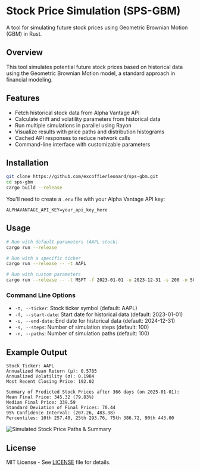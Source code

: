 # Stock Price Simulation (SPS-GBM)

A tool for simulating future stock prices using Geometric Brownian Motion (GBM) in Rust.

## Overview

This tool simulates potential future stock prices based on historical data using the Geometric Brownian Motion model, a standard approach in financial modeling.

## Features

- Fetch historical stock data from Alpha Vantage API
- Calculate drift and volatility parameters from historical data
- Run multiple simulations in parallel using Rayon
- Visualize results with price paths and distribution histograms
- Cached API responses to reduce network calls
- Command-line interface with customizable parameters

## Installation

```bash
git clone https://github.com/excoffierleonard/sps-gbm.git
cd sps-gbm
cargo build --release
```

You'll need to create a `.env` file with your Alpha Vantage API key:

```
ALPHAVANTAGE_API_KEY=your_api_key_here
```

## Usage

```bash
# Run with default parameters (AAPL stock)
cargo run --release

# Run with a specific ticker
cargo run --release -- -t AAPL

# Run with custom parameters
cargo run --release -- -t MSFT -f 2023-01-01 -u 2023-12-31 -s 200 -n 500
```

### Command Line Options

- `-t, --ticker`: Stock ticker symbol (default: AAPL)
- `-f, --start-date`: Start date for historical data (default: 2023-01-01)
- `-u, --end-date`: End date for historical data (default: 2024-12-31)
- `-s, --steps`: Number of simulation steps (default: 100)
- `-n, --paths`: Number of simulation paths (default: 100)

## Example Output

```
Stock Ticker: AAPL
Annualized Mean Return (μ): 0.5785
Annualized Volatility (σ): 0.1984
Most Recent Closing Price: 192.02

Summary of Predicted Stock Prices after 366 days (on 2025-01-01):
Mean Final Price: 345.32 (79.83%)
Median Final Price: 339.59
Standard Deviation of Final Prices: 70.44
95% Confidence Interval: (207.26, 483.38)
Percentiles: 10th 257.40, 25th 293.76, 75th 386.72, 90th 443.00
```

![Simulated Stock Price Paths & Summary](example.png)

## License

MIT License - See [LICENSE](LICENSE) file for details.
